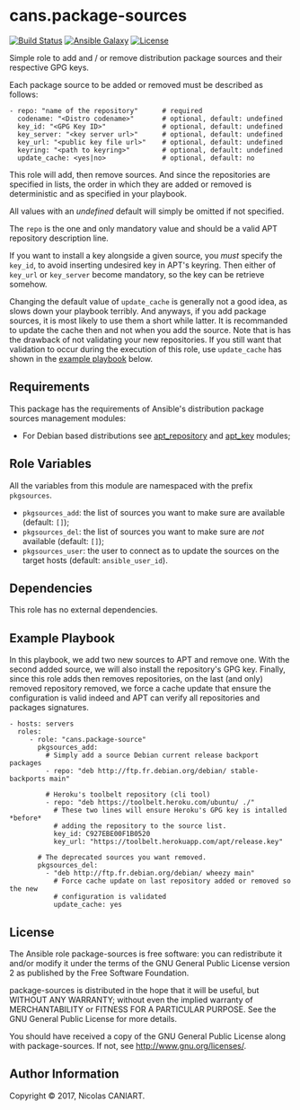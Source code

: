 cans.package-sources
====================

[![Build Status](https://travis-ci.org/cans/package-sources.svg?branch=master)](https://travis-ci.org/cans/package-sources)
[![Ansible Galaxy](https://img.shields.io/badge/ansible--galaxy-cans.package--source-blue.svg?style=flat-square)](https://galaxy.ansible.com/cans/package-source)
[![License](https://img.shields.io/badge/license-GPLv2-brightgreen.svg?style=flat-square)](LICENSE)

Simple role to add and / or remove distribution package sources and
their respective GPG keys.


Each package source to be added or removed must be described as
follows:

    - repo: "name of the repository"      # required
      codename: "<Distro codename>"       # optional, default: undefined
      key_id: "<GPG Key ID>"              # optional, default: undefined
      key_server: "<key server url>"      # optional, default: undefined
      key_url: "<public key file url>"    # optional, default: undefined
      keyring: "<path to keyring>"        # optional, default: undefined
      update_cache: <yes|no>              # optional, default: no

This role will add, then remove sources. And since the repositories
are specified in lists, the order in which they are added or removed is
deterministic and as specified in your playbook.

All values with an _undefined_ default will simply be omitted if not
specified.

The `repo` is the one and only mandatory value and should be a valid
APT repository description line.

If you want to install a key alongside a given source, you *must*
specify the `key_id`, to avoid inserting undesired key in APT's
keyring. Then either of `key_url` or `key_server` become mandatory, so
the key can be retrieve somehow.

Changing the default value of `update_cache` is generally not a good
idea, as slows down your playbook terribly. And anyways, if you add
package sources, it is most likely to use them a short while latter. It
is recommanded to update the cache then and not when you add the source.
Note that is has the drawback of not validating your new repositories.
If you still want that validation to occur during the execution of this
role, use `update_cache` has shown in the
[example playbook](#example-playbook) below.


Requirements
------------

This package has the requirements of Ansible's distribution package
sources management modules:

- For Debian based distributions see [apt\_repository](http://docs.ansible.com/ansible/apt_repository_module.html)
  and [apt\_key](http://doc.ansible.com/ansible/apt_key_module.html) modules;
  


Role Variables
--------------

All the variables from this module are namespaced with the prefix
`pkgsources`.

- `pkgsources_add`: the list of sources you want to make sure are
  available (default: `[]`);
- `pkgsources_del`: the list of sources you want to make sure are
  *not* available (default: `[]`);
- `pkgsources_user`: the user to connect as to update the sources
  on the target hosts (default: `ansible_user_id`).


Dependencies
------------

This role has no external dependencies.


Example Playbook <a name="example-playbook"></a>
----------------

In this playbook, we add two new sources to APT and remove one.
With the second added source, we will also install the repository's GPG 
key. Finally, since this role adds then removes repositories, on the
last (and only) removed repository removed, we force a cache update
that ensure the configuration is valid indeed and APT can verify all
repositories and packages signatures.

    - hosts: servers
      roles:
         - role: "cans.package-source"
           pkgsources_add:
             # Simply add a source Debian current release backport packages
             - repo: "deb http://ftp.fr.debian.org/debian/ stable-backports main"

             # Heroku's toolbelt repository (cli tool)
             - repo: "deb https://toolbelt.heroku.com/ubuntu/ ./"
               # These two lines will ensure Heroku's GPG key is intalled *before*
               # adding the repository to the source list.
               key_id: C927EBE00F1B0520
               key_url: "https://toolbelt.herokuapp.com/apt/release.key"

           # The deprecated sources you want removed.
           pkgsources_del:
             - "deb http://ftp.fr.debian.org/debian/ wheezy main"
               # Force cache update on last repository added or removed so the new
               # configuration is validated
               update_cache: yes


License
-------

The Ansible role package-sources is free software: you can
redistribute it and/or modify it under the terms of the GNU General
Public License version 2 as published by the Free Software Foundation.

package-sources is distributed in the hope that it will be useful, but
WITHOUT ANY WARRANTY; without even the implied warranty of
MERCHANTABILITY or FITNESS FOR A PARTICULAR PURPOSE.  See the GNU
General Public License for more details.

You should have received a copy of the GNU General Public License
along with package-sources. If not, see <http://www.gnu.org/licenses/>.


Author Information
------------------

Copyright © 2017, Nicolas CANIART.
